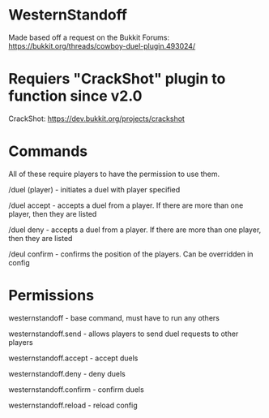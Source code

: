 # WesternStandoff
Made based off a request on the Bukkit Forums: https://bukkit.org/threads/cowboy-duel-plugin.493024/

# Requiers "CrackShot" plugin to function since v2.0
CrackShot: https://dev.bukkit.org/projects/crackshot

# Commands

All of these require players to have the permission to use them.

/duel (player) - initiates a duel with player specified

/duel accept - accepts a duel from a player. If there are more than one player, then they are listed

/duel deny - accepts a duel from a player. If there are more than one player, then they are listed

/deul confirm - confirms the position of the players. Can be overridden in config

# Permissions
westernstandoff - base command, must have to run any others

westernstandoff.send - allows players to send duel requests to other players

westernstandoff.accept - accept duels

westernstandoff.deny - deny duels

westernstandoff.confirm - confirm duels

westernstandoff.reload - reload config
